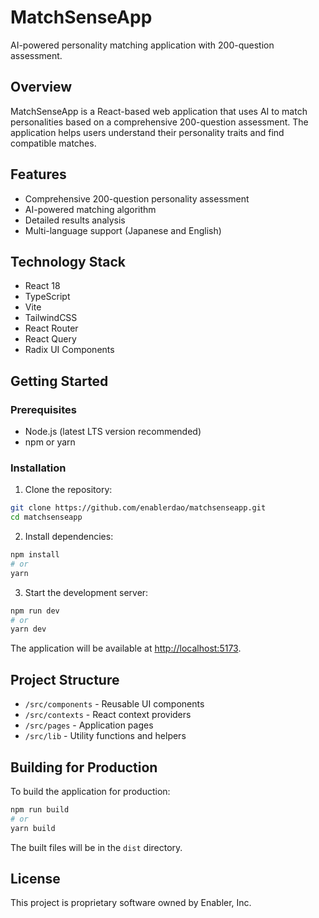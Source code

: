 # MatchSenseApp

AI-powered personality matching application with 200-question assessment.

## Overview

MatchSenseApp is a React-based web application that uses AI to match personalities based on a comprehensive 200-question assessment. The application helps users understand their personality traits and find compatible matches.

## Features

- Comprehensive 200-question personality assessment
- AI-powered matching algorithm
- Detailed results analysis
- Multi-language support (Japanese and English)

## Technology Stack

- React 18
- TypeScript
- Vite
- TailwindCSS
- React Router
- React Query
- Radix UI Components

## Getting Started

### Prerequisites

- Node.js (latest LTS version recommended)
- npm or yarn

### Installation

1. Clone the repository:
```bash
git clone https://github.com/enablerdao/matchsenseapp.git
cd matchsenseapp
```

2. Install dependencies:
```bash
npm install
# or
yarn
```

3. Start the development server:
```bash
npm run dev
# or
yarn dev
```

The application will be available at [http://localhost:5173](http://localhost:5173).

## Project Structure

- `/src/components` - Reusable UI components
- `/src/contexts` - React context providers
- `/src/pages` - Application pages
- `/src/lib` - Utility functions and helpers

## Building for Production

To build the application for production:

```bash
npm run build
# or
yarn build
```

The built files will be in the `dist` directory.

## License

This project is proprietary software owned by Enabler, Inc.
